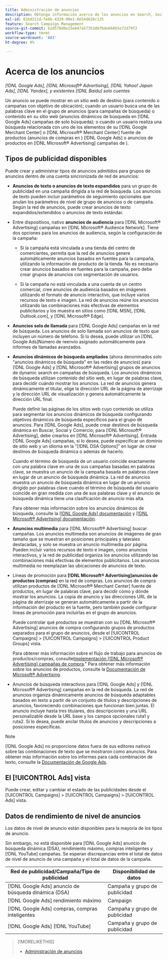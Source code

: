 ```yaml
---
title: Administración de anuncios
description: Obtenga información acerca de los anuncios en Search, Social y Commerce, incluidos los tipos de anuncios disponibles.
exl-id: 01bd211d-fe6b-4329-90e1-0e54d626c125
feature: Search Campaign Management
source-git-commit: b2d578d0e15e647a57353dbfbde666b5e72d79f2
workflow-type: tm+mt
source-wordcount: '883'
ht-degree: 0%

---
```


# Acerca de los anuncios

*[!DNL Google Ads], [!DNL Microsoft® Advertising], [!DNL Yahoo! Japan Ads], [!DNL Yandex], y existentes [!DNL Baidu] solo cuentas*

Un anuncio se puede mostrar en un sitio web de destino (para contenido o campañas con objetivo de ubicación); cuando un usuario busca una de las palabras clave en el grupo de anuncios (para campañas de búsqueda) o contenido en su sitio web (anuncios dinámicos de búsqueda en [!DNL Google Ads] campañas de solo búsqueda); o cuando un usuario realiza una búsqueda relacionada con uno de los elementos de su [!DNL Google Merchant Center] o [!DNL Microsoft® Merchant Center] fuente de productos (anuncios de compras en ) [!DNL Google Ads] o anuncios de productos en [!DNL Microsoft® Advertising] campañas de ).

## Tipos de publicidad disponibles

Puede crear y administrar tipos de anuncios admitidos para grupos de anuncios dentro de una cuenta sincronizada de red de anuncios:

* **Anuncios de texto o anuncios de texto expandidos** para un grupo de publicidad en una campaña dirigida a la red de búsqueda. Los anuncios de texto pueden incluir parámetros de seguimiento opcionales que anulan los parámetros de nivel de grupo de anuncios o de campaña. Según la red de anuncios, puede crear anuncios de texto expandidos/extendidos o anuncios de texto estándar.

* Entre dispositivos, nativo **anuncios de audiencia** para [!DNL Microsoft® Advertising] campañas en [!DNL Microsoft® Audience Network]. Tiene dos opciones para los anuncios de audiencia, según la configuración de la campaña:

   * Si la campaña está vinculada a una tienda del centro de comerciantes, permita que la red de anuncios genere automáticamente anuncios basados en fuentes para la campaña, utilizando la información de producto de la tienda. No es necesario crear anuncios basados en fuentes para la campaña, pero debe crear grupos de anuncios con segmentación de usuarios.

   * Si la campaña no está vinculada a una cuenta de un centro comercial, cree anuncios de audiencia basados en imágenes utilizando el formato de anuncio interactivo, que incluye varios recursos de texto e imagen. La red de anuncios reúne los anuncios utilizando las combinaciones más efectivas de elementos publicitarios y los muestra en sitios como [!DNL MSN], [!DNL Outlook.com], y [!DNL Microsoft® Edge].

* **Anuncios solo de llamada** para [!DNL Google Ads] campañas en la red de búsqueda. Los anuncios de solo llamada son anuncios de texto que incluyen un número de teléfono. Si lo desea, puede utilizar un [!DNL Google Ads]Número de reenvío asignado automáticamente para informes de llamadas avanzados.

* **Anuncios dinámicos de búsqueda ampliados** (ahora denominados solo &quot;anuncios dinámicos de búsqueda&quot; en las redes de anuncios) para [!DNL Google Ads] y [!DNL Microsoft® Advertising] grupos de anuncios de dynamic search en campañas de búsqueda. Los anuncios dinámicos de búsqueda utilizan contenido del sitio web, en lugar de palabras clave, para decidir cuándo mostrar los anuncios. La red de anuncios genera dinámicamente el titular, elige la dirección URL de la página de aterrizaje y la dirección URL de visualización y genera automáticamente la dirección URL final.

  Puede definir las páginas de los sitios web cuyo contenido se utiliza para segmentar los anuncios dinámicos de búsqueda configurando objetivos dinámicos de búsqueda específicos para el grupo de anuncios. Para [!DNL Google Ads], puede crear destinos de búsqueda dinámica en Buscar, Social y Comercio; para [!DNL Microsoft® Advertising], debe crearlos en [!DNL Microsoft® Advertising]. Entrada [!DNL Google Ads] campañas, si lo desea, puede especificar un dominio de sitio web y un idioma en la &quot;[!DNL DSA Options]&quot; en lugar de crear destinos de búsqueda dinámica o además de hacerlo.

  Cuando el término de búsqueda de un usuario coincide exactamente con una palabra clave en una de sus campañas basadas en palabras clave, se muestra un anuncio de la campaña basada en palabras clave en lugar de un anuncio de búsqueda dinámica. La red de anuncios muestra un anuncio de búsqueda dinámica en lugar de un anuncio dirigido por palabras clave cuando el término de búsqueda del usuario coincide en gran medida con una de sus palabras clave y el anuncio de búsqueda dinámica tiene una clasificación de anuncio más alta.

  Para obtener más información sobre los anuncios dinámicos de búsqueda, consulte la [[!DNL Google Ads] documentación](https://support.google.com/google-ads/answer/2471185) y [[!DNL Microsoft® Advertising] documentación](https://help.ads.microsoft.com/#apex/ads/en/56794).

* **Anuncios multimedia** para [!DNL Microsoft® Advertising] buscar campañas. Los anuncios multimedia son anuncios de imágenes de gran tamaño que se muestran en posiciones principales y laterales destacadas, y solo se muestra un anuncio multimedia por página. Pueden incluir varios recursos de texto e imagen, como anuncios interactivos, y la red de publicidad organiza los anuncios utilizando las combinaciones más efectivas de elementos publicitarios. Los anuncios multimedia no reemplazan las ubicaciones de anuncios de texto.

* Líneas de promoción para **[!DNL Microsoft® Advertising]anuncios de productos (compras)** en la red de compras. Los anuncios de compra utilizan productos de [!DNL Microsoft® Merchant Center] fuente de productos, en lugar de palabras clave, para decidir cómo y dónde mostrar los anuncios. La copia de anuncio y las direcciones URL de la página de aterrizaje se generan automáticamente a partir de la información del producto en la fuente, pero también puede configurar líneas de promoción para incluirlas en el grupo de anuncios.

  Puede controlar qué productos se muestran con su [!DNL Microsoft® Advertising] anuncios de compra configurando grupos de productos separados para el grupo de anuncios, desde el [!UICONTROL Campaigns] > [!UICONTROL Campaigns] > [!UICONTROL Product Groups] vista.

  Para obtener más información sobre el flujo de trabajo para anuncios de productos/compras, consulte[Implementación [!DNL Microsoft® Advertising] campañas de compra](/help/search-social-commerce/campaign-management/special-campaign-types/microsoft-shopping-campaigns.md).&quot;  Para obtener más información sobre los anuncios de productos, consulte la [Documentación de Microsoft® Advertising](https://help.ads.microsoft.com/#apex/3/en/51082).

* Anuncios de búsqueda interactivos para [!DNL Google Ads] y [!DNL Microsoft® Advertising] campañas en la red de búsqueda. La red de anuncios organiza dinámicamente anuncios de búsqueda adaptables basados en texto a partir de un conjunto de títulos y descripciones de anuncios, favoreciendo combinaciones que funcionan bien juntas. El anuncio incluye hasta tres titulares, dos descripciones y una URL personalizable desde la URL base y los campos opcionales ruta1 y ruta2. Si lo desea, puede anclar títulos de anuncios y descripciones a posiciones específicas.

>[!NOTE]
>
>[!DNL Google Ads] no proporcione datos fuera de sus editores nativos sobre las combinaciones de texto que se mostraron como anuncios. Para obtener más información sobre los informes para cada combinación de texto, consulte la [Documentación de Google Ads](https://support.google.com/google-ads/answer/7684791).

## El [!UICONTROL Ads] vista

Puede crear, editar y cambiar el estado de las publicidades desde el [!UICONTROL Campaigns] > [!UICONTROL Campaigns] > [!UICONTROL Ads] vista.

## Datos de rendimiento de nivel de anuncios

Los datos de nivel de anuncio están disponibles para la mayoría de los tipos de anuncio.

Sin embargo, no está disponible para [!DNL Google Ads] anuncio de búsqueda dinámica (DSA), rendimiento máximo, compras inteligentes y [!DNL YouTube] campañas. Se esperan discrepancias entre el total de datos de nivel de anuncio de una campaña y el total de datos de la campaña.

| Red de publicidad/Campaña/Tipo de publicidad | Disponibilidad de datos |
|---|---|
| [!DNL Google Ads] anuncio de búsqueda dinámica (DSA) | Campaña y grupo de publicidad |
| [!DNL Google Ads] rendimiento máximo | Campaign |
| [!DNL Google Ads] compras, compras inteligentes | Campaña y grupo de publicidad |
| [!DNL Google Ads] [!DNL YouTube] | Campaña y grupo de publicidad |

>[!MORELIKETHIS]
>
>* [Administración de anuncios](ad-manage.md)
